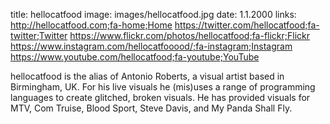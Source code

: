 title: hellocatfood
image: images/hellocatfood.jpg
date: 1.1.2000
links: http://hellocatfood.com;fa-home;Home
       https://twitter.com/hellocatfood;fa-twitter;Twitter
       https://www.flickr.com/photos/hellocatfood;fa-flickr;Flickr
       https://www.instagram.com/hellocatfooood/;fa-instagram;Instagram
       https://www.youtube.com/hellocatfood;fa-youtube;YouTube

hellocatfood is the alias of Antonio Roberts, a visual artist based in Birmingham, UK. For his live visuals he (mis)uses a range of programming languages to create glitched, broken visuals. He has provided visuals for MTV, Com Truise, Blood Sport, Steve Davis, and My Panda Shall Fly.
